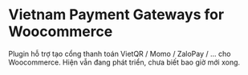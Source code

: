 # Vietnam Payment Gateways for Woocommerce
Plugin hỗ trợ tạo cổng thanh toán VietQR / Momo / ZaloPay / ... cho Woocommerce. Hiện vẫn đang phát triển, chưa biết bao giờ mới xong.
